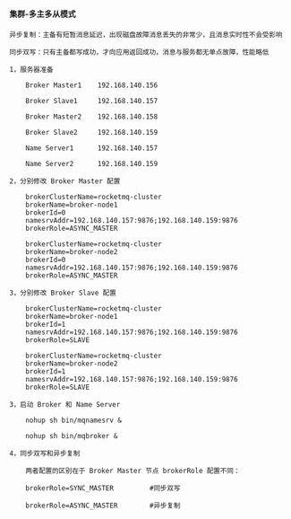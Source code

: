
#### 集群-多主多从模式

    异步复制：主备有短暂消息延迟，出现磁盘故障消息丢失的非常少，且消息实时性不会受影响

    同步双写：只有主备都写成功，才向应用返回成功，消息与服务都无单点故障，性能略低

    1，服务器准备

        Broker Master1    192.168.140.156

        Broker Slave1     192.168.140.157

        Broker Master2    192.168.140.158

        Broker Slave2     192.168.140.159

        Name Server1      192.168.140.157

        Name Server2      192.168.140.159

    2，分别修改 Broker Master 配置

        brokerClusterName=rocketmq-cluster
        brokerName=broker-node1
        brokerId=0
        namesrvAddr=192.168.140.157:9876;192.168.140.159:9876
        brokerRole=ASYNC_MASTER

        brokerClusterName=rocketmq-cluster
        brokerName=broker-node2
        brokerId=0
        namesrvAddr=192.168.140.157:9876;192.168.140.159:9876
        brokerRole=ASYNC_MASTER

    3，分别修改 Broker Slave 配置

        brokerClusterName=rocketmq-cluster
        brokerName=broker-node1
        brokerId=1
        namesrvAddr=192.168.140.157:9876;192.168.140.159:9876
        brokerRole=SLAVE

        brokerClusterName=rocketmq-cluster
        brokerName=broker-node2
        brokerId=1
        namesrvAddr=192.168.140.157:9876;192.168.140.159:9876
        brokerRole=SLAVE

    3，启动 Broker 和 Name Server

        nohup sh bin/mqnamesrv &

        nohup sh bin/mqbroker &

    4，同步双写和异步复制

        两者配置的区别在于 Broker Master 节点 brokerRole 配置不同：

        brokerRole=SYNC_MASTER         #同步双写

        brokerRole=ASYNC_MASTER        #异步复制
